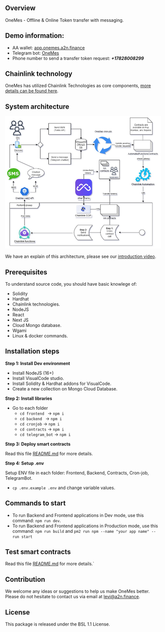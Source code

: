 ## Overview
OneMes - Offline & Online Token transfer with messaging.

## Demo information:

- AA wallet: [app.onemes.a2n.finance](https://app.onemes.a2n.finance)
- Telegram bot: [OneMes](http://t.me/Onemes_a2n_bot)
- Phone number to send a transfer token request: ***+17828008299***

## Chainlink technology
OneMes has utilized Chainlink Technologies as core components, [more details can be found here](./contracts/README.md).
## System architecture
![](./01_onemes_workflow.jpg)

We have an explain of this architecture, please see our [introduction video](https://youtu.be/0q8nc1laWmE?t=109).

## Prerequisites

To understand source code, you should have basic knowlege of:
- Solidity
- Hardhat
- Chainlink technologies.
- NodeJS
- React
- Next JS
- Cloud Mongo database. 
- Wgami
- Linux & docker commands.

## Installation steps
**Step 1: Install Dev environment**

- Install NodeJS (16+)
- Install VisualCode studio.
- Install Solidity & Hardhat addons for VisualCode.
- Create a new collection on Mongo Cloud Database.



**Step 2: Install libraries**
- Go to each folder
    - ```cd frontend ``` -> ```npm i```
    - ```cd backend ``` -> ```npm i```
    - ```cd cronjob``` -> ```npm i```
    - ```cd contracts``` -> ```npm i```
    - ```cd telegram_bot``` -> ```npm i```

**Step 3: Deploy smart contracts**

Read this file [README.md](./contracts/README.md) for more details.

**Step 4: Setup .env**

Setup ENV file in each folder: Frontend, Backend, Contracts, Cron-job, TelegramBot. 

- ```cp .env.example .env``` and change variable values.


## Commands to start

- To run Backend and Frontend applications in Dev mode, use this command: ```npm run dev```. 
- To run Backend and Frontend applications in Production mode, use this command: ```npm run build``` and ```pm2 run npm --name "your app name" -- run start```

## Test smart contracts

Read this file [README.md](./contracts/README.md) for more details.`

## Contribution
We welcome any ideas or suggestions to help us make OneMes better. Please do not hesitate to contact us via email at levi@a2n.finance.

## License

This package is released under the BSL 1.1 License.
